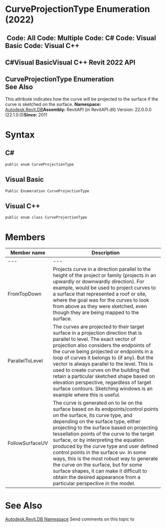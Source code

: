 # CurveProjectionType Enumeration (2022)

﻿
 Code: All Code: Multiple Code: C# Code: Visual Basic Code: Visual C++   
---  
C#Visual BasicVisual C++
Revit 2022 API  
---  
CurveProjectionType Enumeration  
See Also  
---  
This attribute indicates how the curve will be projected to the surface if the curve is sketched on the surface. 
**Namespace:** [Autodesk.Revit.DB](87546ba7-461b-c646-cbb1-2cb8f5bff8b2.md "Autodesk.Revit.DB Namespace")**Assembly:** RevitAPI (in RevitAPI.dll) Version: 22.0.0.0 (22.1.0.0)**Since:** 2011 
# Syntax
C#  
---  
```text
public enum CurveProjectionType
```
  
Visual Basic  
---  
```text
Public Enumeration CurveProjectionType
```
  
Visual C++  
---  
```text
public enum class CurveProjectionType
```
  
# Members
| Member name | Description |
| --- | --- |
| --- | --- |
| FromTopDown | Projects curve in a direction parallel to the height of the project or family (projects in an upwardly or downwardly direction). For example, would be used to project curves to a surface that represented a roof or site, where the goal was for the curves to look from above as they were sketched, even though they are being mapped to the surface. |
| ParallelToLevel | The curves are projected to their target surface in a projection direction that is parallel to level. The exact vector of projection also considers the endpoints of the curve being projected or endpoints in a loop of curves it belongs to (if any). But the vector is always parallel to the level. This is used to create curves on the building that retain a particular sketched shape based on elevation perspective, regardless of target surface contours. Sketching windows is an example where this is useful. |
| FollowSurfaceUV | The curve is generated on to lie on the surface based on its endpoints/control points on the surface, its curve type, and depending on the surface type, either projecting to the surface based on projecting tessellation points of the curve to the target surface, or by interpreting the equation produced by the curve type and user defined control points in the surface uv. In some ways, this is the most robust way to generate the curve on the surface, but for some surface shapes, it can make it difficult to obtain the desired appearance from a particular perspective in the model. |

# See Also
[Autodesk.Revit.DB Namespace](87546ba7-461b-c646-cbb1-2cb8f5bff8b2.md "Autodesk.Revit.DB Namespace")
Send comments on this topic to 